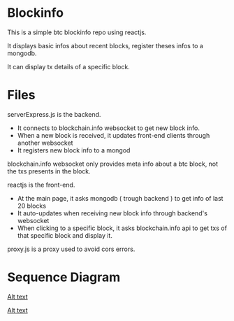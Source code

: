 # Blockinfo

This is a simple btc blockinfo repo using reactjs.

It displays basic infos about recent blocks, register theses infos to a mongodb.

It can display tx details of a specific block.

# Files

serverExpress.js is the backend.
- It connects to blockchain.info websocket to get new block info.
- When a new block is received, it updates front-end clients through another websocket
- It registers new block info to a mongod

blockchain.info websocket only provides meta info about a btc block, not the txs presents in the block.

reactjs is the front-end.
- At the main page, it asks mongodb ( trough backend ) to get info of last 20 blocks
- It auto-updates when receiving new block info through backend's websocket 
- When clicking to a specific block, it asks blockchain.info api to get txs of that specific block and display it.

proxy.js is a proxy used to avoid cors errors. 

# Sequence Diagram

[Alt text](diagrams/mongoCallSeqDiam.png?raw=true)

[Alt text](diagrams/websockerSeqDiag.png?raw=true)


